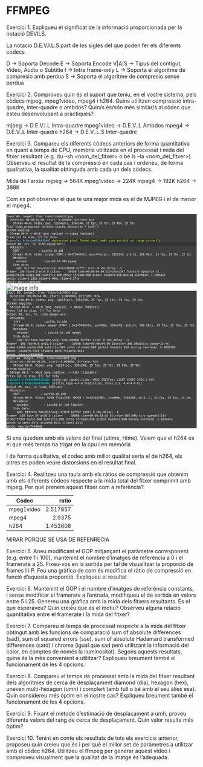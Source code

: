 # FFMPEG
Exercici 1. Expliqueu el significat de la informació proporcionada per la notació DEVILS.

La notacio D.E.V.I.L.S part de les sigles del que poden fer els diferents codecs

D -> Soporta Decode
E -> Soporta Encode
V|A|S -> Tipus del contigut, Video, Audio o Subtitle
I -> Intra frame-only
L -> Soporta el algoritme de compresio amb perdua
S -> Soporta el algoritme de compresio sense perdua

Exercici 2. Comproveu quin és el suport que teniu, en el vostre sistema, pels còdecs mjpeg,
mpeg1video, mpeg4 i h264. Quins utilitzen compressió intra-quadre, inter-quadre o
ambdós? Quin/s és/són més similar/s al còdec que esteu desenvolupant a pràctiques?

mjpeg -> D.E.V.I.L  Intra-quadre
mpeg1video -> D.E.V..L Ambdos
mpeg4 -> D.E.V..L Inter-quadre
h264 -> D.E.V..L.S Inter-quadre


Exercici 3. Compareu els diferents còdecs anteriors de forma quantitativa en quant a temps de
CPU, memòria utilitzada en el processat i mida del fitxer resultant (e.g. du –sh
<nom_del_fitxer> o bé ls –la <nom_del_fitxer>). Observeu el resultat de la
compressió en cada cas i ordeneu, de forma qualitativa, la qualitat obtinguda amb cada un dels
còdecs.

Mida de l'arxiu:
mjpeg -> 564K
mpeg1video -> 224K
mpeg4 -> 192K
h264 -> 388K

Com es pot observar el que te una major mida es el de MJPEG i el de menor el mpeg4.

![image info](./mjpeg_info.png)
![image info](./mpeg1vide_info.png)
![image info](./mpeg4_info.png)
![image info](./h264_info.png)

Si ens quedem amb els valors del final (utime, rtime). Veiem que el h264 es el que més temps ha trigat en la cpu i en memòria

I de forma qualitativa, el codec amb millor qualitat seria el de h264, els altres es poden veure distorsions en el resultat final.

Exercici 4. Realitzeu una taula amb els ràtios de compressió que obtenim amb els diferents còdecs
respecte a la mida total del fitxer comprimit amb mjpeg. Per què prenem aquest fitxer com a
referència? 

| Codec       | ratio |
| ----------- |------:|
|	mpeg1video|2.517857|
|	mpeg4	  |2.9375|
|	h264	  |1.453608|

MIRAR PORQUE SE USA DE REFENRECIA


Exercici 5. Aneu modificant el GOP mitjançant el paràmetre corresponent (e.g. entre 1 i 100),
mantenint el nombre d’imatges de referència a 0 i el framerate a 25. Fixeu-vos en la sortida per
tal de visualitzar la proporció de frames I i P. Feu una gràfica de com és modifica el ràtio de
compressió en funció d’aquesta proporció. Expliqueu el resultat


Exercici 6. Mantenint el GOP i el nombre d’imatges de referència constants, i sense modificar el
framerate a l’entrada, modifiqueu el de sortida en valors entre 5 i 25. Genereu una gràfica amb
la mida dels fitxers resultants. És el que esperàveu? Quin creieu que és el motiu? Observeu alguna
relació quantitativa entre el framerate i la mida del fitxer?


Exercici 7. Compareu el temps de processat respecte a la mida del fitxer obtingut amb les funcions
de comparació sum of absolute differences (sad), sum of squared errors (sse), sum of absolute
Hadamard transformed differences (satd) i chroma (igual que sad però utilitzant la informació
del color, en comptes de només la lluminositat). Segons aquests resultats, quina és la més
convenient a utilitzar? Expliqueu breument també el funcionament de les 4 opcions.


Exercici 8. Compareu el temps de processat amb la mida del fitxer resultant dels algoritmes de
cerca de desplaçament diamond (dia), hexagon (hex), uneven multi-hexagon (umh) i complert
(amb full o bé amb el seu àlies esa). Quin considereu més òptim en el nostre cas? Expliqueu
breument també el funcionament de les 4 opcions.


Exercici 9. Fixant el mètode d’estimació de desplaçament a umh, proveu diferents valors del rang
de cerca de desplaçament. Quin valor resulta més òptim?


Exercici 10. Tenint en conte els resultats de tots els exercicis anterior, proposeu quin creieu que és
i per què el millor set de paràmetres a utilitzar amb el còdec h264. Utilitzeu el ffmpeg per
generar aquest vídeo i comproveu visualment que la qualitat de la imatge és l’adequada.
